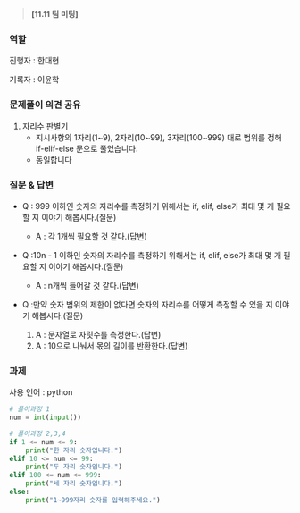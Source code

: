 >**[11.11 팀 미팅]** <Br>

### 역할
진행자 : 한대현

기록자 : 이윤학<br>

### 문제풀이 의견 공유

1. 자리수 판별기
    - 지시사항의 1자리(1~9), 2자리(10~99), 3자리(100~999) 대로 범위를 정해 if-elif-else 문으로 풀었습니다.
    - 동일합니다

### 질문 & 답변

* Q : 999 이하인 숫자의 자리수를 측정하기 위해서는 if, elif, else가 최대 몇 개 필요할 지 이야기 해봅시다.(질문)
    * A : 각 1개씩 필요할 것 같다.(답변)

* Q :10n - 1 이하인 숫자의 자리수를 측정하기 위해서는 if, elif, else가 최대 몇 개 필요할 지 이야기 해봅시다.(질문)
    * A : n개씩 들어갈 것 같다.(답변)

* Q :만약 숫자 범위의 제한이 없다면 숫자의 자리수를 어떻게 측정할 수 있을 지 이야기 해봅시다.(질문)
   1. A : 문자열로 자릿수를 측정한다.(답변)
   2. A : 10으로 나눠서 몫의 길이를 반환한다.(답변)

### 과제

사용 언어 : python
```python
# 풀이과정 1
num = int(input())

# 풀이과정 2,3,4
if 1 <= num <= 9:
    print("한 자리 숫자입니다.")
elif 10 <= num <= 99:
    print("두 자리 숫자입니다.")
elif 100 <= num <= 999:
    print("세 자리 숫자입니다.")
else:
    print("1~999자리 숫자를 입력해주세요.")
```
